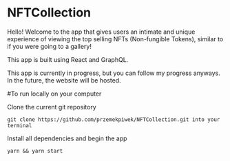 # NFTCollection

Hello! Welcome to the app that gives users an intimate and unique experience of viewing the top selling NFTs (Non-fungible Tokens), similar to if you were going to a gallery!

This app is built using React and GraphQL.

This app is currently in progress, but you can follow my progress anyways. In the future, the website will be hosted.

#To run locally on your computer

Clone the current git repository

```
git clone https://github.com/przemekpiwek/NFTCollection.git into your terminal
```

Install all dependencies and begin the app

```
yarn && yarn start
```
